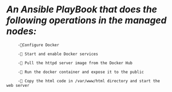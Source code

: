 # ***An Ansible PlayBook that does the following operations in the managed nodes:***

         -🔷Configure Docker

         -🔷 Start and enable Docker services

         -🔷 Pull the httpd server image from the Docker Hub

         -🔷 Run the docker container and expose it to the public

         -🔷 Copy the html code in /var/www/html directory and start the web server
